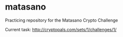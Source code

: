 # matasano

Practicing repository for the Matasano Crypto Challenge

Current task: http://cryptopals.com/sets/1/challenges/1/
